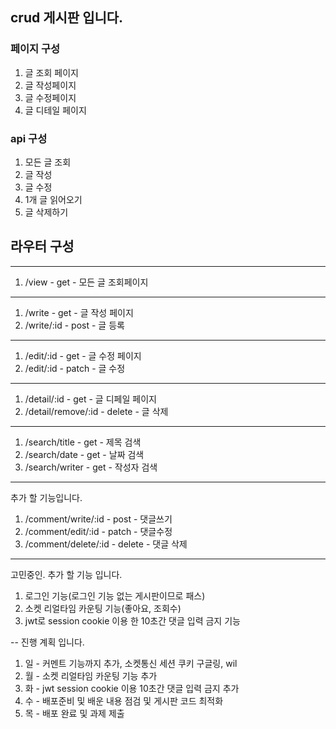 ## crud 게시판 입니다.

### 페이지 구성

1. 글 조회 페이지
2. 글 작성페이지
3. 글 수정페이지
4. 글 디테일 페이지

### api 구성

1. 모든 글 조회
2. 글 작성
3. 글 수정
4. 1개 글 읽어오기
5. 글 삭제하기

## 라우터 구성

---

1. /view - get - 모든 글 조회페이지
<!-- 2. /view/title - get - 제목순 정렬
2. /view/createdAt - get - 날짜순 정렬
3. /view/writer - get - 작성자순 정렬 -->

---

1. /write - get - 글 작성 페이지
2. /write/:id - post - 글 등록

---

1. /edit/:id - get - 글 수정 페이지
2. /edit/:id - patch - 글 수정

---

1. /detail/:id - get - 글 디페일 페이지
2. /detail/remove/:id - delete - 글 삭제

---

1. /search/title - get - 제목 검색
2. /search/date - get - 날짜 검색
3. /search/writer - get - 작성자 검색

---

추가 할 기능입니다.

1. /comment/write/:id - post - 댓글쓰기
2. /comment/edit/:id - patch - 댓글수정
3. /comment/delete/:id - delete - 댓글 삭제

---

고민중인. 추가 할 기능 입니다.

1. 로그인 기능(로그인 기능 없는 게시판이므로 패스)
2. 소켓 리얼타임 카운팅 기능(좋아요, 조회수)
3. jwt로 session cookie 이용 한 10초간 댓글 입력 금지 기능

--
진행 계획 입니다.

1. 일 - 커멘트 기능까지 추가, 소켓통신 세션 쿠키 구글링, wil
2. 월 - 소켓 리얼타임 카운팅 기능 추가
3. 화 - jwt session cookie 이용 10초간 댓글 입력 금지 추가
4. 수 - 배포준비 및 배운 내용 점검 및 게시판 코드 최적화
5. 목 - 배포 완료 및 과제 제출
